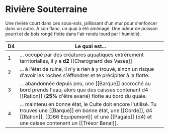 # Rivière Souterraine
Une rivière court dans ces sous-sols, jaillissant d'un mur pour s'enfoncer dans un autre. A son flanc, un quai à été aménagé. Une odeur de poisson pourri et de bois rongé flotte dans l'air rendu lourd par l'humidité.


| D4  | Le quai est...                                                                                                                                                                                                            |
| --- | ------------------------------------------------------------------------------------------------------------------------------------------------------------------------------------------------------------------------- |
| 1   | ... occupé par des créatures aquatiques extrèrement territorialles, il y a **d2** [[Charognard des Vases]]                                                                                                                |
| 2   | ... à l'état de ruine, il n'y a rien à y trouvé, sinon un risque d'avoir les roches s'éffondrer et te précipiter à la flotte.                                                                                             |
| 3   | ... abandonnée depuis peu, une [[Barque]] accroché au bord prends l'eau, alors que des caisses contenant d4 [[Ration]] (**25%** d'être avarié) flotte au bord du quaie.                                                   |
| 4   | ... maintenu en bonne état, le Culte doit encore l'utilisé. Tu trouves une [[Barque]] en bonne état, une [[Corde]], d4 [[Ration]], [[D66 Equipement]] et une [[Pagaie]] (d4) et une caisse contenant un [[Trésor Banal]]. |

